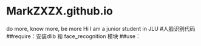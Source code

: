 # MarkZXZX.github.io
do more, know more, be more
Hi I am a junior student in JLU
#人脸识别代码
##require：安装dlib 和 face_recognition 模块
##use： 
